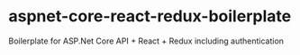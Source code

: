 # aspnet-core-react-redux-boilerplate
Boilerplate for ASP.Net Core API + React + Redux including authentication
